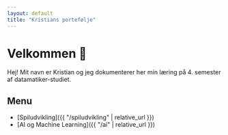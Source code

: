 ```yaml
---
layout: default
title: "Kristians portefølje"
---
```

# Velkommen 👋
Hej! Mit navn er Kristian og jeg dokumenterer her min læring på 4. semester af datamatiker-studiet.

## Menu
- [Spiludvikling]({{ "/spiludvikling" | relative_url }})
- [AI og Machine Learning]({{ "/ai" | relative_url }})
